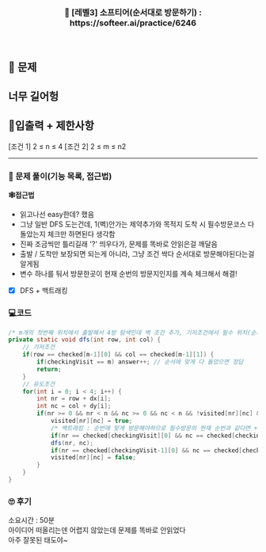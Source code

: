 <h3 align="center"> 
    📢  [레벨3] 소프티어(순서대로 방문하기) : https://softeer.ai/practice/6246
</h3>

<br>

## 🚀 문제

너무 길어헝
---

## 🚦입출력 + 제한사항

[조건 1] 2 ≤ n ≤ 4
[조건 2] 2 ≤ m ≤ n2

---

### 📜 문제 풀이(기능 목록, 접근법)
**🕸접근법**
- 읽고나선 easy한데? 했음
- 그냥 일반 DFS 도는건데, 1(벽)안가는 제약추가와 목적지 도착 시 필수방문코스 다 돌았는지 체크만 하면된다 생각함
- 진짜 조금씩만 틀리길래 '?' 띄우다가, 문제를 똑바로 안읽은걸 깨달음
- 출발 / 도착만 보장되면 되는게 아니라, 그냥 조건 싹다 순서대로 방문해야된다는걸 알게됨
- 변수 하나를 둬서 방문한곳이 현재 순번의 방문지인지를 계속 체크해서 해결!

- [x] DFS + 백트래킹

### 💻코드

```java
/* m개의 첫번째 위치에서 출발해서 4방 탐색인데 벽 조건 추가, 기저조건에서 필수 위치(순서에 맞게) 다 갔는지 확인하고 +1*/
private static void dfs(int row, int col) {
	// 기저조건
	if(row == checked[m-1][0] && col == checked[m-1][1]) {
		if(checkingVisit == m) answer++; // 순서에 맞게 다 돌았으면 정답
		return;
	}
	// 유도조건
	for(int i = 0; i < 4; i++) {
		int nr = row + dx[i];
		int nc = col + dy[i];
		if(nr >= 0 && nr < n && nc >= 0 && nc < n && !visited[nr][nc] && array[nr][nc] == 0) {
			visited[nr][nc] = true;
			/* 백트래킹 : 순번에 맞게 방문해야하므로 필수방문의 현재 순번과 같다면 ++해줌*/
			if(nr == checked[checkingVisit][0] && nc == checked[checkingVisit][1]) checkingVisit++;
			dfs(nr, nc);
			if(nr == checked[checkingVisit-1][0] && nc == checked[checkingVisit-1][1]) checkingVisit--;
			visited[nr][nc] = false;
		}
	}
}
```

### 🙄 후기
소요시간 : 50분  <br>
아이디어 떠올리는덴 어렵지 않았는데 문제를 똑바로 안읽었다 <br>
아주 잘못된 태도야~